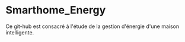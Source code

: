 # Smarthome_Energy
Ce git-hub est consacré à l'étude de la gestion d'énergie d'une maison intelligente. 
